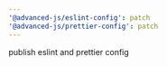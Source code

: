 ```yaml
---
'@advanced-js/eslint-config': patch
'@advanced-js/prettier-config': patch
---
```


publish eslint and prettier config
